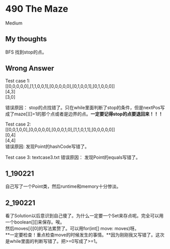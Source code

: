 # 490 The Maze
Medium

## My thoughts
BFS
找到stop的点。

## Wrong Answer
Test case 1:		
[[0,0,0,0,0],[1,1,0,0,1],[0,0,0,0,0],[0,1,0,0,1],[0,1,0,0,0]]		
[4,3]		
[3,0]		

错误原因：
stop的点找错了。只在while里面判断了stop的条件，但是nextPos写成了maze[][]=1的那个点或者是边界的点。**一定要记得stop的点要退回来！！！**

Test case 2:	
[[0,0,1,0,0],[0,0,0,0,0],[0,0,0,1,0],[1,1,0,1,1],[0,0,0,0,0]]		
[0,4]		
[4,4]		
错误原因:
发现Point的hashCode写错了。

Test case 3: textcase3.txt
错误原因：
发现Point的equals写错了。

## 1_190221
自己写了一个Point类，然后runtime和memory十分惨淡。

## 2_190221
看了Solution以后意识到自己傻了。为什么一定要一个Set来存点呢。完全可以用一个boolean[][]来保存。唉。  
然后moves\[i\]\[0\]的写法累赘了。可以用for(int[] move: moves)呀。  
**一定要检查！重点检查move的时候发生的事情。**因为刚刚我又写错了。这次是while里面的判断写错了。把>=0写成了>=1。